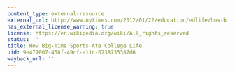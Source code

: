 ```yaml
---
content_type: external-resource
external_url: http://www.nytimes.com/2012/01/22/education/edlife/how-big-time-sports-ate-college-life.html?pagewanted=all&_r=0
has_external_license_warning: true
license: https://en.wikipedia.org/wiki/All_rights_reserved
status: ''
title: How Big-Time Sports Ate College Life
uid: 9e477007-458f-49cf-a11c-0238735387d6
wayback_url: ''
---
```

